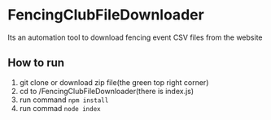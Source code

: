 # FencingClubFileDownloader
Its an automation tool to download fencing event CSV files from the website

## How to run 
1. git clone or download zip file(the green top right corner)
2. cd to /FencingClubFileDownloader(there is index.js)
3. run command `npm install`
4. run commad `node index`
